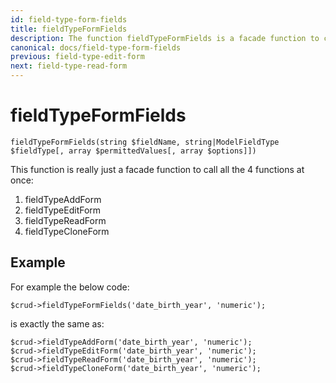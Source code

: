```yaml
---
id: field-type-form-fields
title: fieldTypeFormFields
description: The function fieldTypeFormFields is a facade function to call all the functions of field-types for the form data.
canonical: docs/field-type-form-fields
previous: field-type-edit-form
next: field-type-read-form
---
```


# fieldTypeFormFields

<pre><code class="language-php">fieldTypeFormFields(string $fieldName, string|ModelFieldType $fieldType[, array $permittedValues[, array $options]])</code></pre>
This function is really just a facade function to call all the 4 functions at once:
<ol>
	<li>fieldTypeAddForm</li>
	<li>fieldTypeEditForm</li>
	<li>fieldTypeReadForm</li>
        <li>fieldTypeCloneForm</li>
</ol>

<h2>Example</h2>
For example the below code:

<pre><code class="language-php">$crud->fieldTypeFormFields('date_birth_year', 'numeric');</code></pre>

is exactly the same as:
<pre><code class="language-php">$crud->fieldTypeAddForm('date_birth_year', 'numeric');
$crud->fieldTypeEditForm('date_birth_year', 'numeric');
$crud->fieldTypeReadForm('date_birth_year', 'numeric');
$crud->fieldTypeCloneForm('date_birth_year', 'numeric');
</code></pre>
